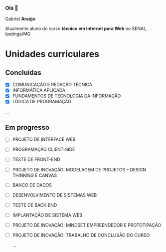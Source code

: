 ### Olá 👋

Gabriel **Araújo**

Atualmente aluno do curso **técnico em Internet para Web** no SENAI, Ipatinga/MG


# Unidades curriculares
## Concluídas

- [x] COMUNICAÇÃO E REDAÇÃO TÉCNICA
- [x] INFORMÁTICA APLICADA
- [x] FUNDAMENTOS DE TECNOLOGIA DA INFORMAÇÃO
- [x] LÓGICA DE PROGRAMAÇÃO
  
...


## Em progresso

- [ ] PROJETO DE INTERFACE WEB
- [ ] PROGRAMAÇÃO CLIENT-SIDE
- [ ] TESTE DE FRONT-END
- [ ] PROJETO DE INOVAÇÃO: MODELAGEM DE PROJETOS – DESIGN THINKING E CANVAS
- [ ] BANCO DE DADOS
- [ ] DESENVOLVIMENTO DE SISTEMAS WEB
- [ ] TESTE DE BACK-END
- [ ] IMPLANTAÇÃO DE SISTEMA WEB
- [ ] PROJETO DE INOVAÇÃO: MINDSET EMPREENDEDOR E PROTOTIPAÇÃO
- [ ] PROJETO DE INOVAÇÃO: TRABALHO DE CONCLUSÃO DO CURSO
 
  ...
